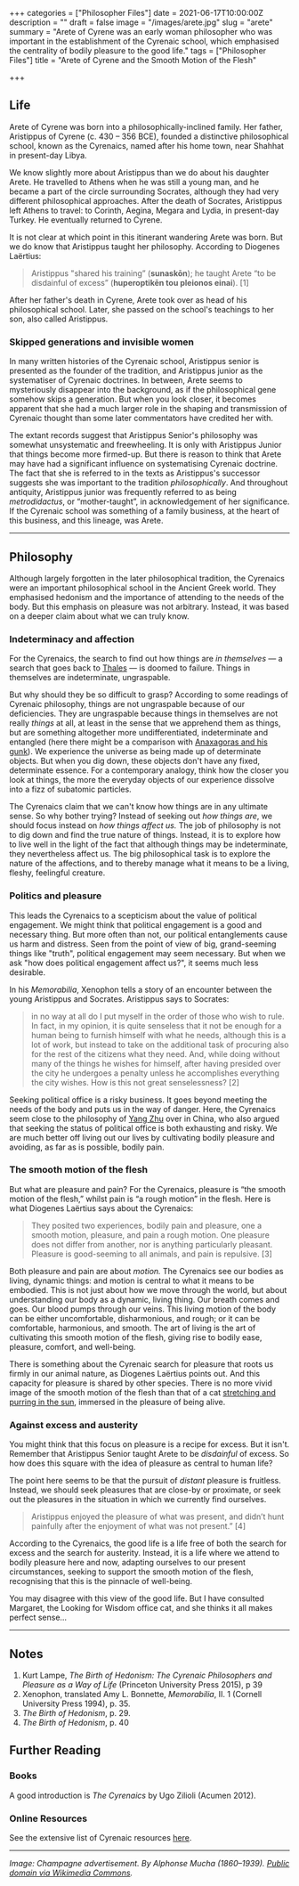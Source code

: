 +++
categories = ["Philosopher Files"]
date = 2021-06-17T10:00:00Z
description = ""
draft = false
image = "/images/arete.jpg"
slug = "arete"
summary = "Arete of Cyrene was an early woman philosopher who was important in the establishment of the Cyrenaic school, which emphasised the centrality of bodily pleasure to the good life."
tags = ["Philosopher Files"]
title = "Arete of Cyrene and the Smooth Motion of the Flesh"

+++


## **Life**

Arete of Cyrene was born into a philosophically-inclined family. Her father, Aristippus of Cyrene (c. 430 – 356 BCE), founded a distinctive philosophical school, known as the Cyrenaics, named after his home town, near Shahhat in present-day Libya.

We know slightly more about Aristippus than we do about his daughter Arete. He travelled to Athens when he was still a young man, and he became a part of the circle surrounding Socrates, although they had very different philosophical approaches. After the death of Socrates, Aristippus left Athens to travel: to Corinth, Aegina, Megara and Lydia, in present-day Turkey. He eventually returned to Cyrene.

It is not clear at which point in this itinerant wandering Arete was born. But we do know that Aristippus taught her philosophy. According to Diogenes Laërtius:

> Aristippus "shared his training” (__sunaskōn__); he taught Arete “to be disdainful of excess” (__huperoptikēn tou pleionos einai__). [1]

After her father's death in Cyrene, Arete took over as head of his philosophical school. Later, she passed on the school's teachings to her son, also called Aristippus.

### Skipped generations and invisible women

In many written histories of the Cyrenaic school, Aristippus senior is presented as the founder of the tradition, and Aristippus junior as the systematiser of Cyrenaic doctrines. In between, Arete seems to mysteriously disappear into the background, as if the philosophical gene somehow skips a generation. But when you look closer, it becomes apparent that she had a much larger role in the shaping and transmission of Cyrenaic thought than some later commentators have credited her with.

The extant records suggest that Aristippus Senior's philosophy was somewhat unsystematic and freewheeling. It is only with Aristippus Junior that things become more firmed-up. But there is reason to think that Arete may have had a significant influence on systematising Cyrenaic doctrine. The fact that she is referred to in the texts as Aristippus's successor suggests she was important to the tradition _philosophically_. And throughout antiquity, Aristippus junior was frequently referred to as being _metrodidactus_, or “mother-taught”, in acknowledgement of her significance. If the Cyrenaic school was something of a family business, at the heart of this business, and this lineage, was Arete.

---

## **Philosophy**

Although largely forgotten in the later philosophical tradition, the Cyrenaics were an important philosophical school in the Ancient Greek world. They emphasised hedonism and the importance of attending to the needs of the body. But this emphasis on pleasure was not arbitrary. Instead, it was based on a deeper claim about what we can truly know.

### **Indeterminacy and affection**

For the Cyrenaics, the search to find out how things are _in themselves_ — a search that goes back to [Thales](/thales) — is doomed to failure. Things in themselves are indeterminate, ungraspable.

But why should they be so difficult to grasp? According to some readings of Cyrenaic philosophy, things are not ungraspable because of our deficiencies. They are ungraspable because things in themselves are not really _things_ at all, at least in the sense that we apprehend them as things, but are something altogether more undifferentiated, indeterminate and entangled (here there might be a comparison with [Anaxagoras and his gunk](/anaxagoras)). We experience the universe as being made up of determinate objects. But when you dig down, these objects don't have any fixed, determinate essence. For a contemporary analogy, think how the closer you look at things, the more the everyday objects of our experience dissolve into a fizz of subatomic particles.

The Cyrenaics claim that we can't know how things are in any ultimate sense. So why bother trying? Instead of seeking out _how things are_, we should focus instead on _how things affect us._ The job of philosophy is not to dig down and find the true nature of things. Instead, it is to explore how to live well in the light of the fact that although things may be indeterminate, they nevertheless affect us. The big philosophical task is to explore the nature of the affections, and to thereby manage what it means to be a living, fleshy, feelingful creature.

### Politics and pleasure

This leads the Cyrenaics to a scepticism about the value of political engagement. We might think that political engagement is a good and necessary thing. But more often than not, our political entanglements cause us harm and distress. Seen from the point of view of big, grand-seeming things like "truth", political engagement may seem necessary. But when we ask "how does political engagement affect us?", it seems much less desirable.

In his _Memorabilia_, Xenophon tells a story of an encounter between the young Aristippus and Socrates. Aristippus says to Socrates:

> in no way at all do I put myself in the order of those who wish to rule. In fact, in my opinion, it is quite senseless that it not be enough for a human being to furnish himself with what he needs, although this is a lot of work, but instead to take on the additional task of procuring also for the rest of the citizens what they need. And, while doing without many of the things he wishes for himself, after having presided over the city he undergoes a penalty unless he accomplishes everything the city wishes. How is this not great senselessness?  [2]

Seeking political office is a risky business. It goes beyond meeting the needs of the body and puts us in the way of danger. Here, the Cyrenaics seem close to the philosophy of [Yang Zhu](/yang-zhu) over in China, who also argued that seeking the status of political office is both exhausting and risky. We are much better off living out our lives by cultivating bodily pleasure and avoiding, as far as is possible, bodily pain.

### The smooth motion of the flesh

But what are pleasure and pain? For the Cyrenaics, pleasure is “the smooth motion of the flesh,” whilst pain is “a rough motion” in the flesh. Here is what Diogenes Laërtius says about the Cyrenaics:

> They posited two experiences, bodily pain and pleasure, one a smooth motion, pleasure, and pain a rough motion. One pleasure does not differ from another, nor is anything particularly pleasant. Pleasure is good-seeming to all animals, and pain is repulsive. [3]

Both pleasure and pain are about _motion._ The Cyrenaics see our bodies as living, dynamic things: and motion is central to what it means to be embodied. This is not just about how we move through the world, but about understanding our body as a dynamic, living thing. Our breath comes and goes. Our blood pumps through our veins. This living motion of the body can be either uncomfortable, disharmonious, and rough; or it can be comfortable, harmonious, and smooth. The art of living is the art of cultivating this smooth motion of the flesh, giving rise to bodily ease, pleasure, comfort, and well-being.

There is something about the Cyrenaic search for pleasure that roots us firmly in our animal nature, as Diogenes Laërtius points out. And this capacity for pleasure is shared by other species. There is no more vivid image of the smooth motion of the flesh than that of a cat [stretching and purring in the sun](/virtuous-cats), immersed in the pleasure of being alive.

### Against excess and austerity

You might think that this focus on pleasure is a recipe for excess. But it isn't. Remember that Aristippus Senior taught Arete to be _disdainful_ of excess. So how does this square with the idea of pleasure as central to human life?

The point here seems to be that the pursuit of _distant_ pleasure is fruitless. Instead, we should seek pleasures that are close-by or proximate, or seek out the pleasures in the situation in which we currently find ourselves.

> Aristippus enjoyed the pleasure of what was present, and didn’t hunt painfully after the enjoyment of what was not present.” [4]

According to the Cyrenaics, the good life is a life free of both the search for excess and the search for austerity. Instead, it is a life where we attend to bodily pleasure here and now, adapting ourselves to our present circumstances, seeking to support the smooth motion of the flesh, recognising that this is the pinnacle of well-being.

You may disagree with this view of the good life. But I have consulted Margaret, the Looking for Wisdom office cat, and she thinks it all makes perfect sense…



---

## Notes

1. Kurt Lampe, _The Birth of Hedonism: The Cyrenaic Philosophers and Pleasure as a Way of Life_ (Princeton University Press 2015), p 39
2. Xenophon, translated Amy L. Bonnette, _Memorabilia_, II. 1 (Cornell University Press 1994), p. 35.
3. _The Birth of Hedonism_, p. 29.
4. _The Birth of Hedonism_, p. 40

## **Further Reading**

### **Books**

A good introduction is _The Cyrenaics_ by Ugo Zilioli (Acumen 2012).

### **Online Resources**

See the extensive list of Cyrenaic resources [here](http://lucianofsamosata.info/wiki/doku.php?id=cyrenaics:cyrenaics).

---

_Image: Champagne advertisement. By Alphonse Mucha  (1860–1939). [Public domain via Wikimedia Commons](https://commons.wikimedia.org/wiki/File:Mucha-Heidsieck_and_Co.-1901.jpg)._







